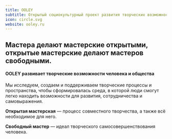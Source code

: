 ```yaml
---
title: OOLEY
subtitle: Открытый социокультурный проект развития творческих возможностей человека и общества
icon: circle.svg
website: ooley.ru
---
```


## Мастера делают мастерские открытыми, открытые мастерские делают мастеров свободными.

#### OOLEY развивает творческие возможности человека и общества

Мы исследуем, создаем и поддерживаем творческие процессы и пространства, чтобы сформировалась среда, в которой люди смогут легко находить возможности для развития, сотрудничества и самовыражения.



**Открытая мастерская** — процесс совместного творчества, а также всё необходимое для него.

**Свободный мастер** — идеал творческого самосовершенствования человека.
